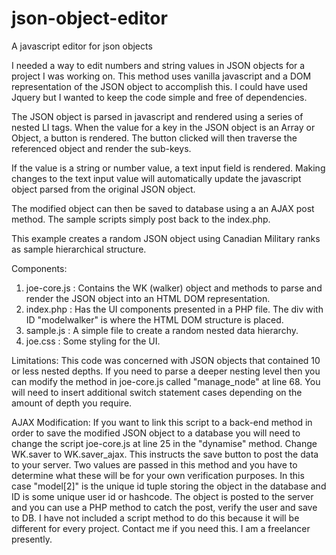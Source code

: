 # json-object-editor
A javascript editor for json objects

I needed a way to edit numbers and string values in JSON objects for a project I was working on. This method uses vanilla javascript and a DOM representation of the JSON object to accomplish this. I could have used Jquery but I wanted to keep the code simple and free of  dependencies.

The JSON object is parsed in javascript and rendered using a series of nested LI tags. When the value for a key in the JSON object is an Array or Object, a button is rendered. The button clicked will then traverse the referenced object and render the sub-keys. 

If the value is a string or number value, a text input field is rendered. Making changes to the text input value will automatically update the javascript object parsed from the original JSON object. 

The modified object can then be saved to database using a an AJAX post method. The sample scripts simply post back to the index.php.

This example creates a random JSON object using Canadian Military ranks as sample hierarchical structure.

Components:
1. joe-core.js : Contains the WK (walker) object and methods to parse and render the JSON object into an HTML DOM representation.
2. index.php :  Has the UI components presented in a PHP file. The div with ID "modelwalker" is where the HTML DOM structure is placed.
3. sample.js : A simple file to create a random nested data hierarchy. 
4. joe.css : Some styling for the UI.

Limitations:
This code was concerned with JSON objects that contained 10 or less nested depths. If you need to parse a deeper nesting level then you can modify the method in joe-core.js called "manage_node" at line 68.  You will need to insert additional switch statement cases depending on the amount of depth you require.

AJAX Modification:
If you want to link this script to a back-end method in order to save the modified JSON object to a database you will need to change the script joe-core.js at line 25 in the "dynamise" method. Change WK.saver to WK.saver_ajax. This instructs the save button to post the data to your server. Two values are passed in this method and you have to determine what these will be for your own verification purposes. In this case "model[2]" is the  unique id tuple storing the object in the database and ID is some unique user id or hashcode. The object is posted to the server and you can use a PHP method to catch the post, verify the user and save to DB. I have not included a script method to do this because it will be different for every project. Contact me if you need this. I am a freelancer presently.




